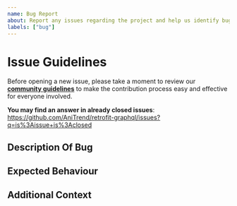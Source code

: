 ```yaml
---
name: Bug Report
about: Report any issues regarding the project and help us identify bugs quicker
labels: ["bug"]
---
```


# Issue Guidelines

Before opening a new issue, please take a moment to review our [**community guidelines**](https://github.com/AniTrend/retrofit-graphql/blob/master/CONTRIBUTING.md) to make the contribution process easy and effective for everyone involved.

**You may find an answer in already closed issues**:
https://github.com/AniTrend/retrofit-graphql/issues?q=is%3Aissue+is%3Aclosed

## Description Of Bug
<!--- A clear and concise description of what the bug is. In other words what is the behaviour -->

## Expected Behaviour
<!--- A clear and concise description of what you expect to happen. This is the intented behaviour -->

## Additional Context
<!--- What are you trying to accomplish? Providing context helps us come up with a solution that is most useful in the real world, also include an logs if you have any in this section -->
